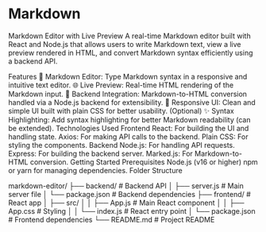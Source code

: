 # Markdown
Markdown Editor with Live Preview
A real-time Markdown editor built with React and Node.js that allows users to write Markdown text, view a live preview rendered in HTML, and convert Markdown syntax efficiently using a backend API.

Features
📝 Markdown Editor: Type Markdown syntax in a responsive and intuitive text editor.
🌐 Live Preview: Real-time HTML rendering of the Markdown input.
🚀 Backend Integration: Markdown-to-HTML conversion handled via a Node.js backend for extensibility.
🎨 Responsive UI: Clean and simple UI built with plain CSS for better usability.
(Optional) ✨ Syntax Highlighting: Add syntax highlighting for better Markdown readability (can be extended).
Technologies Used
Frontend
React: For building the UI and handling state.
Axios: For making API calls to the backend.
Plain CSS: For styling the components.
Backend
Node.js: For handling API requests.
Express: For building the backend server.
Marked.js: For Markdown-to-HTML conversion.
Getting Started
Prerequisites
Node.js (v16 or higher)
npm or yarn for managing dependencies.
Folder Structure

markdown-editor/
├── backend/                 # Backend API
│   ├── server.js            # Main server file
│   └── package.json         # Backend dependencies
├── frontend/                # React app
│   ├── src/
│   │   ├── App.js           # Main React component
│   │   ├── App.css          # Styling
│   │   └── index.js         # React entry point
│   └── package.json         # Frontend dependencies
└── README.md                # Project README
